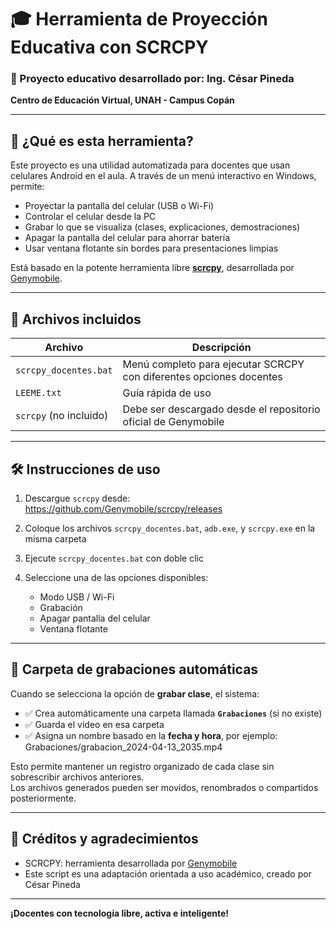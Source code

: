 # 🎓 Herramienta de Proyección Educativa con SCRCPY

### 🚀 Proyecto educativo desarrollado por: **Ing. César Pineda**
**Centro de Educación Virtual, UNAH - Campus Copán**

---

## 📌 ¿Qué es esta herramienta?

Este proyecto es una utilidad automatizada para docentes que usan celulares Android en el aula. A través de un menú interactivo en Windows, permite:

- Proyectar la pantalla del celular (USB o Wi-Fi)
- Controlar el celular desde la PC
- Grabar lo que se visualiza (clases, explicaciones, demostraciones)
- Apagar la pantalla del celular para ahorrar batería
- Usar ventana flotante sin bordes para presentaciones limpias

Está basado en la potente herramienta libre **[scrcpy](https://github.com/Genymobile/scrcpy)**, desarrollada por [Genymobile](https://github.com/Genymobile).

---

## 🧰 Archivos incluidos

| Archivo                 | Descripción |
|------------------------|-------------|
| `scrcpy_docentes.bat`  | Menú completo para ejecutar SCRCPY con diferentes opciones docentes |
| `LEEME.txt`            | Guía rápida de uso |
| `scrcpy` (no incluido) | Debe ser descargado desde el repositorio oficial de Genymobile |

---

## 🛠️ Instrucciones de uso

1. Descargue `scrcpy` desde:  
   https://github.com/Genymobile/scrcpy/releases

2. Coloque los archivos `scrcpy_docentes.bat`, `adb.exe`, y `scrcpy.exe` en la misma carpeta

3. Ejecute `scrcpy_docentes.bat` con doble clic

4. Seleccione una de las opciones disponibles:
   - Modo USB / Wi-Fi
   - Grabación
   - Apagar pantalla del celular
   - Ventana flotante

---

## 📂 Carpeta de grabaciones automáticas

Cuando se selecciona la opción de **grabar clase**, el sistema:

- ✅ Crea automáticamente una carpeta llamada **`Grabaciones`** (si no existe)
- ✅ Guarda el video en esa carpeta
- ✅ Asigna un nombre basado en la **fecha y hora**, por ejemplo: Grabaciones/grabacion_2024-04-13_2035.mp4

Esto permite mantener un registro organizado de cada clase sin sobrescribir archivos anteriores.  
Los archivos generados pueden ser movidos, renombrados o compartidos posteriormente.

---

## 🙌 Créditos y agradecimientos

- SCRCPY: herramienta desarrollada por [Genymobile](https://github.com/Genymobile)
- Este script es una adaptación orientada a uso académico, creado por César Pineda

---

**¡Docentes con tecnología libre, activa e inteligente!**
